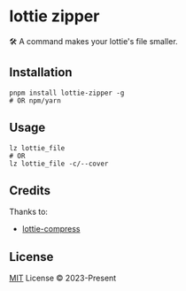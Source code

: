 # lottie zipper

🛠️ A command makes your lottie's file smaller.

## Installation

```shell
pnpm install lottie-zipper -g
# OR npm/yarn
```

## Usage

```shell
lz lottie_file
# OR
lz lottie_file -c/--cover
```

## Credits

Thanks to:

- [lottie-compress](https://github.com/fancy-lottie/lottie-compress)

## License

[MIT](./LICENSE) License © 2023-Present
